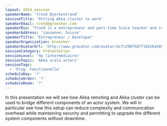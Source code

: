 ```yaml
---
layout: 2014_session
speakerName: 'Trond Bjerkestrand'
sessionTitle: 'Putting Akka cluster to work'
speakerEmail: trond@groosker.com
speakerBio: 'Trond is a entrepreneur and part-time Scala teacher and consultant. He is one of the organisers of the Geneva Scala enthusiasts group. He previously taught developers how to take advantage of the Scala language, Akka, Slick and Play as a Typesafe trainer.'
speakerAddress: 'Lausanne, Suisse'
speakerTitle: 'Entrepreneur / Developer'
speakerOrganization: Groosker
speakerAvatarUrl: 'http://www.gravatar.com/avatar/4c7c2907587f16b16a5057eacfff33c1?size=200&default=mm'
sessionCategory: Présentation
sessionLevel: 'Ha (intermédiaire)'
sessionTopic: 'Akka scala actors'
sessionTags:
  - 'Prog. Fonctionnelle'
scheduleDay: '?'
scheduleOrder: '?'
scheduleRoom: '?'
---
```


In this presentation we will see how Akka remoting and Akka cluster can be used to bridge different components of an actor system. We will in particular see how this setup can reduce complexity and communication overhead while maintaining security and permitting to upgrade the different system components without downtime.
